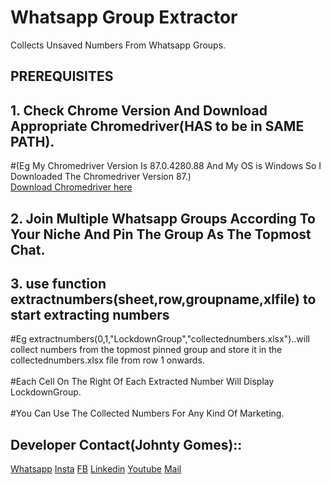 # Whatsapp Group Extractor
Collects Unsaved Numbers From Whatsapp Groups.

## PREREQUISITES

## 1. Check Chrome Version And Download Appropriate Chromedriver(HAS to be in SAME PATH).
#(Eg My Chromedriver Version Is 87.0.4280.88  And My OS is Windows So I Downloaded The Chromedriver Version 87.)<br>
[Download Chromedriver here](https://chromedriver.chromium.org/downloads)

## 2. Join Multiple Whatsapp Groups According To Your Niche And Pin The Group As The Topmost Chat.

## 3. use function extractnumbers(sheet,row,groupname,xlfile) to start extracting numbers
#Eg extractnumbers(0,1,"LockdownGroup","collectednumbers.xlsx")..will collect numbers from the topmost pinned group and store it in the collectednumbers.xlsx file from row 1 onwards.<br><br>
#Each Cell On The Right Of Each Extracted Number Will Display LockdownGroup.<br><br>
#You Can Use The Collected Numbers For Any Kind Of Marketing.

## Developer Contact(Johnty Gomes)::
[Whatsapp](http://api.whatsapp.com/send?phone=+919773211427)
[Insta](http://instagram.com/johntygomes7)
[FB](https://www.facebook.com/guitarical.guy.7/)
[Linkedin](https://www.linkedin.com/in/johnty-g-315946b9/)
[Youtube](https://www.youtube.com/c/GuitaricalMaster/)
[Mail](mailto:natgomes7@gmail.com)

